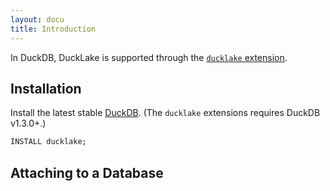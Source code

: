 ```yaml
---
layout: docu
title: Introduction
---
```


In DuckDB, DuckLake is supported through the [`ducklake` extension](https://duckdb.org/docs/stable/core_extensions/ducklake).

## Installation

Install the latest stable [DuckDB](https://duckdb.org/docs/installation/).
(The `ducklake` extensions requires DuckDB v1.3.0+.)

```sql
INSTALL ducklake;
```

## Attaching to a Database

